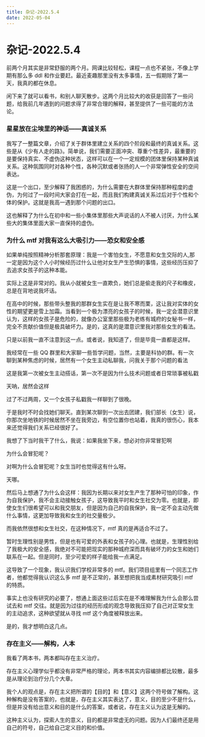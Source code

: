 ```yaml
---
title: 杂记-2022.5.4
date: 2022-05-04
---
```


# 杂记-2022.5.4

前两个月其实是非常舒服的两个月。网课比较轻松，课程一点也不紧张，不像上学期有那么多 ddl 和作业要赶。最近麦趣那里没有太多事情，五一假期除了第一天，我真的都在休息。

闲下来了就可以看书，和别人聊天散步。这两个月比较大的收获是回答了一些问题，给我前几年遇到的问题求得了非常合理的解释，甚至提供了一些可能的方法论。

### 星星放在尘埃里的神话——真诚关系

我写了一整篇文章，介绍了关于群体里建立关系的四个阶段和最终的真诚关系。这些是从《少有人走的路》。简单说，我们需要正面冲突、尊重个性差异，最重要的是要保持真实、不虚伪这种状态，这样可以在一个一定规模的团体里保持某种真诚关系。这种氛围同时对各种个性，各种沉默或者张扬的人一个非常弹性安全的空间表达。

这是一个出口，至少解释了我困惑的，为什么需要在大群体里保持那种程度的虚伪，为何过了一段时间大家会打在一起，而且我们构建真诚关系过后对于个性和个体的保护。这就是我高一遇到那个问题的出口。

这也解释了为什么在初中和一些小集体里那些大声说话的人不被人讨厌，为什么某些大的集体里面大家一直保持的虚伪。

### 为什么 mtf 对我有这么大吸引力——恐女和安全感

如果单纯按照精神分析那套原理：我是一个害怕女生，不愿意和女生交际的人,那一定是因为这个人小时候经历过什么让他对女生产生恐惧的事情，这些经历压抑了去追求女孩子的这种本能。

实际上这是非常对的。我从小就被女生一直欺负，她们总是偷走我的尺子和橡皮，总是在背地说我坏话。

在高中的时候，那些带头整我的那群女生实在是让我不寒而栗，这让我对实体的女性的期望更是雪上加霜。当看到一个极为漂亮的女孩子的时候，我一定会潜意识里认为，这样的女孩子是危险的，就像办公室里那些极为老练有城府的女秘书一样，完全不贡献价值但是极具破坏力。是的，这真的是潜意识里我对那些女生的看法。

只是以前我一直不注意到这一点。或者说，我知道了，但是毕竟一直都是这样。

我经常在一些 QQ 群里和大家聊一些哲学问题，当然，主要是科协的群。有一次聊到某种焦虑的时候，居然有一个女生主动私聊我，问我关于那个问题的看法

这是我第一次被女生主动搭话，第一次不是因为什么技术问题或者日常琐事被私戳

天呐，居然会这样

过了不过两周，又一个女孩子私戳我一样聊到了很晚。

于是我时不时会找她们聊天。直到某次聊到一次出去团建，我们部长（女生）说，你那次坐地铁的时候居然不坐在我旁边，有空位置你也站着，我真的很伤心，我本来还觉得我们关系已经很好了。

我想了下当时我干了什么，我说：如果我坐下来，想必对你非常冒犯啊

为什么会冒犯呢？

对啊为什么会冒犯呢？女生当时也觉得这有什么呀。

天哪。

然后马上想通了为什么会这样：我因为长期以来对女生产生了那种可怕的印象，作为自我保护，我不会主动接触女孩子，这导致我平时和女生社交为零。也就是，即使女生们很希望可以和我交朋友，但是因为自己的自我保护，我一定不会主动先做什么事情，这更加导致我和女生的社交量极少。

而我依然很想和女生社交，在这种情况下，mtf 真的是再适合不过了。

暂时生理性别是男性，但是也有可爱的外表和女孩子的心理。也就是，生理性别给了我极大的安全感，我绝对不可能把现实的那种城府深而具有破坏力的女生和她们联系在一起。但是同时，至少可爱的样子能给我一点满足。

这导致了一个现象，我认识我们学校非常多的 mtf。我们项目组里有一个同志工作者，他都觉得我认识这么多 mtf 是不正常的，甚至想把我当成素材研究吸引 mtf 的特质。

事实上也没有研究的必要了，想通上面这些过后实在是不难理解我为什么会那么尝试去和 mtf 交往。就是因为过往的经历形成的观念导致我压抑了自己对正常女生的主动追求，这种欲望就从寻找 mtf 这个角度被释放出来。

是的，我才想明白这几点。

### 存在主义——解构，人本

我看了两本书，两本都叫存在主义治疗。

存在主义心理学似乎都没有非常严格的理论，两本书其实内容编排都比较散，最多是从理论到治疗分几个大章。

我个人的观点是，存在主义把所谓的【目的】和【意义】这两个符号做了解构。这种解构是没有答案的，也就是，存在主义其实表达了，意义，目的至少不是什么，但是并没有给出意义和目的是什么的答案，或者说，存在主义认为这是无解的。

这种主义认为，探索人生的意义，目的都是非常虚无的问题。因为人们最终还是用自己的符号，自己给自己定义目的和价值。
